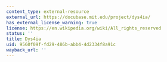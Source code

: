```yaml
---
content_type: external-resource
external_url: https://docubase.mit.edu/project/dys4ia/
has_external_license_warning: true
license: https://en.wikipedia.org/wiki/All_rights_reserved
status: ''
title: Dys4ia
uid: 9560f09f-fd29-486b-abb4-4d2334f8a91c
wayback_url: ''
---
```

